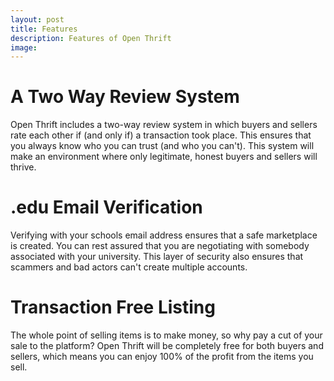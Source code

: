 ```yaml
---
layout: post
title: Features
description: Features of Open Thrift
image:
---
```


# A Two Way Review System

Open Thrift includes a two-way review system in which buyers and sellers rate each other if (and only if) a transaction took place. This ensures that you always know who you can trust (and who you can't). This system will make an environment where only legitimate, honest buyers and sellers will thrive.

# .edu Email Verification

Verifying with your schools email address ensures that a safe marketplace is created. You can rest assured that you are negotiating with somebody associated with your university. This layer of security also ensures that scammers and bad actors can't create multiple accounts. 

# Transaction Free Listing

The whole point of selling items is to make money, so why pay a cut of your sale to the platform? Open Thrift will be completely free for both buyers and sellers, which means you can enjoy 100% of the profit from the items you sell.

